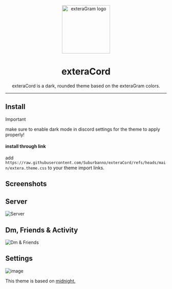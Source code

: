 <div align="center">

  <img src="https://github-production-user-asset-6210df.s3.amazonaws.com/13632826/400274826-69556069-1a4e-4b2d-b9f5-771ede140991.png?X-Amz-Algorithm=AWS4-HMAC-SHA256&X-Amz-Credential=AKIAVCODYLSA53PQK4ZA%2F20250106%2Fus-east-1%2Fs3%2Faws4_request&X-Amz-Date=20250106T023343Z&X-Amz-Expires=300&X-Amz-Signature=786df230fba014ed683a49044b2c94fc5dfc13593028dde8dc29d83919a389de&X-Amz-SignedHeaders=host" alt="exteraGram logo" width="150px" />
  
  # exteraCord

  
exteraCord is a dark, rounded theme based on the exteraGram colors.

  ---
</div>

## Install

> [!IMPORTANT]  
> make sure to enable dark mode in discord settings for the theme to apply properly!

#### install through link

add `https://raw.githubusercontent.com/Suburbanno/exteraCord/refs/heads/main/extera.theme.css` to your theme import links.

## Screenshots

## Server
![Server](https://github.com/user-attachments/assets/972c1b53-f60b-4e7b-ade2-19f991b01b26)

## Dm, Friends & Activity
![Dm & Friends](https://github.com/user-attachments/assets/22d25c34-fcbe-4266-8c34-05de0be94d85)

## Settings
![image](https://github.com/user-attachments/assets/c898fec8-b303-408d-bf8a-16d631125bce)


This theme is based on [midnight.](https://refact0r.github.io/midnight-discord/midnight.css)
